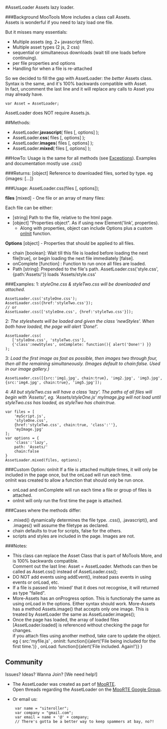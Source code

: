 #AssetLoader
Assets lazy loader.  

###Background
MooTools More includes a class call Assets.  
Assets is wonderful if you need to lazy load one file.  

But it misses many essentials:

 - Multiple assets (eg. 2+ javascript files).
 - Multiple asset types (2 js, 2 css)
 - sequential or simultaneous downloads (wait till one loads before continuing).
 - per file properties and options
 - Handling for when a file is re-attached

So we decided to fill the gap with AssetLoader: the *better* Assets class.  
Syntax is the same, and it's 100% backwards compatible with Asset.  
In fact, uncomment the last line and it will replace any calls to Asset you may already have.

	var Asset = AssetLoader;

AssetLoader does NOT require Assets.js.

##Methods:
 - AssetLoader.**javascript**( files [, options] );
 - AssetLoader.**css**( files [, options] );
 - AssetLoader.**images**( files [, options] );
 - AssetLoader.**mixed**( files [, options] );


##HowTo:
Usage is the same for all methods (see [Exceptions](#Exceptions)). 
Examples and documentation mostly use .css() 
   
###Returns:
[object] Reference to downloaded files, sorted by type. eg {images: [...]}
 
###Usage:
    AssetLoader.css(files [, options]); 

**files** [mixed] - One file or an array of many files:

Each file can be either: 
 
 - [string] Path to the file, relative to the html page.
 - [object] "Properties object". As if using new Element('link', properties).
   - Along with properties, object can include Options plus a custom [onInit](#onInit) function.

**Options** [object] - Properties that should be applied to all files.

 - chain [boolean]: Wait till this file is loaded before loading the next file[true], or begin loading the next file immediately [false].
 - onComplete [function] : Function to run once all files are loaded.
 - Path [string]: Prepended to the file's path. AssetLoader.css('style.css',{path:'Assets/'}) loads 'Assets/style.css'	

			
###Examples:
1: *styleOne.css & styleTwo.css will be downloaded and attached.*

	AssetLoader.css('styleOne.css');
	AssetLoader.css({href:'styleTwo.css'});
	// or
	AssetLoader.css(['styleOne.css', {href:'styleTwo.css'}]);  
2: *The stylesheets will be loaded and given the class 'newStyles'.
When both have loaded, the page will alert 'Done!'.*
	
	AssetLoader.css(
	   ['styleOne.css', 'styleTwo.css'],
	   {'class':newStyles', onComplete: function(){ alert('Done!') }}
	);
3: *Load the first image as fast as possible, then images two through four, then all the remaining simultaneously. 
(Images default to chain:false.  Used in our image gallery.)*

	AssetLoader.css([{src:'img1.jpg', chain:true}, 'img2.jpg', 'img3.jpg', {src:'img4.jpg', chain:true}, 'img5.jpg']);
4: *All but styleTwo.css will have a class 'lazy'.* 
*The paths of all files will begin with 'Assets/', eg. 'Assets/styleOne.js'* 
*myImage.jpg will not load until styleTwo.css has loaded, as styleTwo has chain:true.*

	var files = [ 
		'myScript.js',
		'styleOne.css',
		{href:'styleTwo.css', chain:true, 'class':''},
		'myImage.jpg'
	];
	var options = {
		'class':'lazy',
		path: 'Assets/'
		chain:false
	}
	AssetLoader.mixed(files, options);
	
   
###Custom Option: onInit
If a file is attached multiple times, it will only be included in the page once, but the onLoad will run each time.  
onInit was created to allow a function that should only be run once.

 - onLoad and onComplete will run each time a file or group of files is attached.  
 - onInit will only run the first time the page is attached.  

###Cases where the methods differ:
 - .mixed() dynamically determines the file type. 
	.css(), .javascript(), and .images() will assume the filetype as declared.
 - chain defaults to true for scripts, false for the others.
 - scripts and styles are included in the page. Images are not.

###Notes:
 - This class can replace the Asset Class that is part of MoTools More, and is 100% backwards compatible.  
   Comment out the last line: Asset = AssetLoader.  Methods can then be called as Asset.css() instead of AssetLoader.css();  
 - DO NOT add events using addEvent(), instead pass events in using events or onLoad, etc.
 - If a file is passed into 'mixed' that it does not recognise, it will returned as type "failed".
 - More-Assets has an onProgress option. This is functionaly the same as using onLoad in the options. Either syntax should work.
   More-Assets has a method Assets.image() that accepts only one image. This is treated by AssetLoader the same as AssetLoader.images(); 
 - Once the page has loaded, the array of loaded files [AssetLoader.loaded] is referenced without checking the page for changes.  
   if you attach files using another method, take care to update the object.
		eg { src:'myfile.js'
		   , onInit: function(){alert('File being included for the first time.')}
		   , onLoad: function(){alert('File included. Again!')}
		   }
		   
## Community

Issues? Ideas? Wanna Join? [We need help!]

 - The AssetLoader was created as part of [MooRTE](https://github.com/siteroller/moorte).  
 Open threads regarding the AssetLoader on the [MooRTE Google Group](http://groups.google.com/group/moorte).
 - Or email us:

        var name = "siteroller";
        var company = "gmail.com";
        var email = name + '@' + company;
        // There's gotta be a better way to keep spammers at bay, no?!
